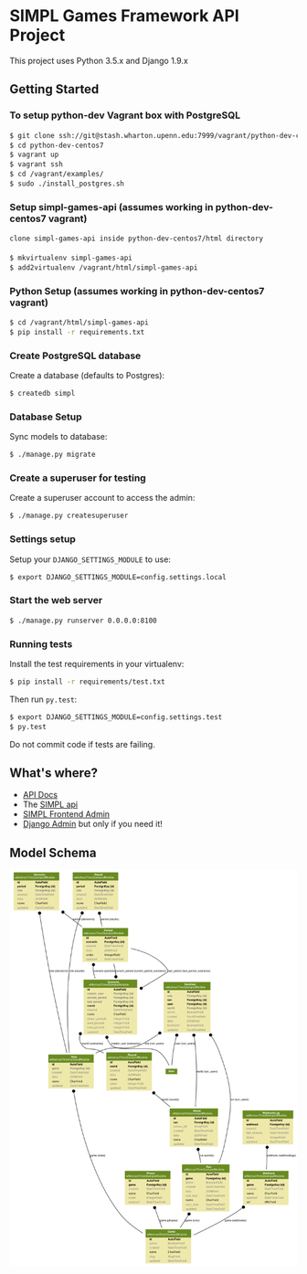 # SIMPL Games Framework API Project

This project uses Python 3.5.x and Django 1.9.x

## Getting Started

### To setup python-dev Vagrant box with PostgreSQL

```bash
$ git clone ssh://git@stash.wharton.upenn.edu:7999/vagrant/python-dev-centos7.git
$ cd python-dev-centos7
$ vagrant up
$ vagrant ssh
$ cd /vagrant/examples/
$ sudo ./install_postgres.sh
```

### Setup simpl-games-api (assumes working in python-dev-centos7 vagrant)

```bash
clone simpl-games-api inside python-dev-centos7/html directory

$ mkvirtualenv simpl-games-api
$ add2virtualenv /vagrant/html/simpl-games-api
```

### Python Setup (assumes working in python-dev-centos7 vagrant)

```bash
$ cd /vagrant/html/simpl-games-api
$ pip install -r requirements.txt
```

### Create PostgreSQL database

Create a database (defaults to Postgres):

```bash
$ createdb simpl
```

### Database Setup

Sync models to database:

```bash
$ ./manage.py migrate
```

### Create a superuser for testing

Create a superuser account to access the admin:

```bash
$ ./manage.py createsuperuser
```

### Settings setup

Setup your `DJANGO_SETTINGS_MODULE` to use:

```bash
$ export DJANGO_SETTINGS_MODULE=config.settings.local
```

### Start the web server

```bash
$ ./manage.py runserver 0.0.0.0:8100
```

### Running tests

Install the test requirements in your virtualenv:

```bash
$ pip install -r requirements/test.txt
```

Then run `py.test`:

```bash
$ export DJANGO_SETTINGS_MODULE=config.settings.test
$ py.test
```

Do not commit code if tests are failing.

## What's where?

- [API Docs](http://localhost:8100/docs/)
- The [SIMPL api](http://localhost:8100/apis/)
- [SIMPL Frontend Admin](http://localhost:8100/simpl/)
- [Django Admin](http://localhost:8100/admin/) but only if you need it!

## Model Schema

![](docs/models.png)
